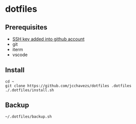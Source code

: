 # dotfiles

## Prerequisites

- [SSH key added into github account](https://help.github.com/en/articles/adding-a-new-ssh-key-to-your-github-account)
- git
- iterm
- vscode

## Install

```
cd ~
git clone https://github.com/jcchavezs/dotfiles .dotfiles
./.dotfiles/install.sh
```

## Backup
```
~/.dotfiles/backup.sh
```